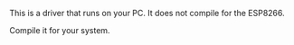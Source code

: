 This is a driver that runs on your PC.  It does not compile for the ESP8266.

Compile it for your system.
